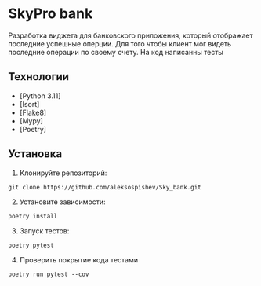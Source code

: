 # SkyPro bank
Разработка виджета для банковского приложения, который отображает последние успешные оперции.
Для того чтобы клиент мог видеть последние операции по своему счету.
На код написанны тесты


## Технологии
- [Python 3.11]
- [Isort]
- [Flake8]
- [Mypy]
- [Poetry]

## Установка 

1. Клонируйте репозиторий:
```
git clone https://github.com/aleksospishev/Sky_bank.git
```

2. Установите зависимости:
```
poetry install
```
3. Запуск тестов:
```
poetry pytest
```
4. Проверить покрытие кода тестами
```
poetry run pytest --cov
```






 